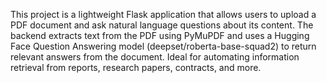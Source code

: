 This project is a lightweight Flask application that allows users to upload a PDF document and ask natural language questions about its content. The backend extracts text from the PDF using PyMuPDF and uses a Hugging Face Question Answering model (deepset/roberta-base-squad2) to return relevant answers from the document. Ideal for automating information retrieval from reports, research papers, contracts, and more.